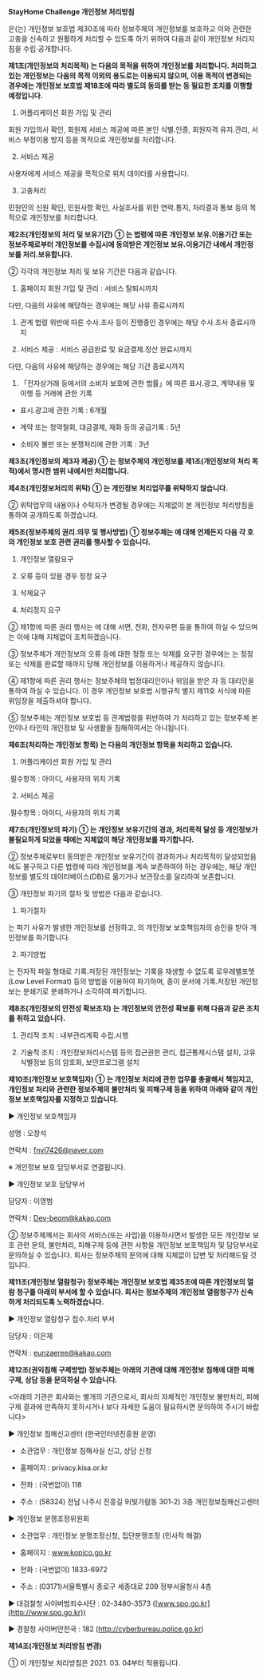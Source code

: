

**StayHome Challenge 개인정보 처리방침**


<StayHome Challenge>은(는) 개인정보 보호법 제30조에 따라 정보주체의 개인정보를 보호하고 이와 관련한 고충을 신속하고 원활하게 처리할 수 있도록 하기 위하여  다음과 같이 개인정보 처리지침을 수립∙공개합니다.


**제1조(개인정보의 처리목적)  <StayHome Challenge>는 다음의 목적을 위하여 개인정보를 처리합니다. 처리하고 있는 개인정보는 다음의 목적 이외의 용도로는 이용되지 않으며, 이용 목적이 변경되는 경우에는 개인정보 보호법 제18조에 따라 별도의 동의를 받는 등 필요한 조치를 이행할 예정입니다.**


1. 어플리케이션 회원 가입 및 관리

회원 가입의사 확인, 회원제 서비스 제공에 따른 본인 식별․인증, 회원자격  유지․관리, 서비스 부정이용 방지 등을 목적으로 개인정보를 처리합니다.

2. 서비스 제공

사용자에게 서비스 제공을 목적으로 위치 데이터를 사용합니다.

3. 고충처리

민원인의 신원 확인, 민원사항 확인, 사실조사를 위한 연락․통지, 처리결과  통보 등의 목적으로 개인정보를 처리합니다.


**제2조(개인정보의 처리 및 보유기간) ①  <StayHome Challenge>는 법령에 따른 개인정보 보유․이용기간 또는 정보주체로부터 개인정보를 수집시에 동의받은 개인정보 보유․이용기간 내에서 개인정보를 처리․보유합니다.**


② 각각의 개인정보 처리 및 보유 기간은 다음과 같습니다.


1. 홈페이지 회원 가입 및 관리 : 서비스 탈퇴시까지

다만, 다음의 사유에 해당하는 경우에는 해당 사유 종료시까지

1) 관계 법령 위반에 따른 수사․조사 등이 진행중인 경우에는 해당 수사․조사 종료시까지

2. 서비스 제공 : 서비스 공급완료 및 요금결제․정산 완료시까지

다만, 다음의 사유에 해당하는 경우에는 해당 기간 종료시까지

1) 「전자상거래 등에서의 소비자 보호에 관한 법률」에 따른 표시․광고, 계약내용 및 이행 등 거래에 관한 기록

- 표시․광고에 관한 기록 : 6개월

- 계약 또는 청약철회, 대금결제, 재화 등의 공급기록 : 5년

- 소비자 불만 또는 분쟁처리에 관한 기록 : 3년

**제3조(개인정보의 제3자 제공)  ①  <StayHome Challenge>는 정보주체의 개인정보를 제1조(개인정보의 처리 목적)에서 명시한 범위 내에서만 처리합니다.**


**제4조(개인정보처리의 위탁)  ①  <StayHome Challenge>는 개인정보 처리업무를 위탁하지 않습니다.**

② 위탁업무의 내용이나 수탁자가 변경될 경우에는 지체없이 본 개인정보 처리방침을 통하여 공개하도록 하겠습니다.


**제5조(정보주체의 권리․의무 및 행사방법)  ① 정보주체는  <StayHome Challenge>에 대해 언제든지 다음 각 호의 개인정보 보호 관련 권리를 행사할 수 있습니다.**

1. 개인정보 열람요구

2. 오류 등이 있을 경우 정정 요구

3. 삭제요구

4. 처리정지 요구

② 제1항에 따른 권리 행사는 <StayHome Challenge>에 대해 서면, 전화, 전자우편 등을 통하여 하실 수 있으며 <StayHome Challenge>는 이에 대해 지체없이 조치하겠습니다.

③ 정보주체가 개인정보의 오류 등에 대한 정정 또는 삭제를 요구한 경우에는 <StayHome Challenge>는 정정 또는 삭제를 완료할 때까지 당해 개인정보를 이용하거나 제공하지 않습니다.

④ 제1항에 따른 권리 행사는 정보주체의 법정대리인이나 위임을 받은 자 등 대리인을 통하여 하실 수 있습니다. 이 경우 개인정보 보호법 시행규칙 별지 제11호 서식에 따른 위임장을 제출하셔야 합니다.

⑤ 정보주체는 개인정보 보호법 등 관계법령을 위반하여 <StayHome Challenge>가 처리하고 있는 정보주체 본인이나 타인의 개인정보 및 사생활을 침해하여서는 아니됩니다.


**제6조(처리하는 개인정보 항목)  <StayHome Challenge>는 다음의 개인정보 항목을 처리하고 있습니다.**

1. 어플리케이션 회원 가입 및 관리

․필수항목 : 아이디, 사용자의 위치 기록


2. 서비스 제공

․필수항목 : 아이디, 사용자의 위치 기록


**제7조(개인정보의 파기) ①  <StayHome Challenge>는 개인정보 보유기간의 경과, 처리목적 달성 등 개인정보가 불필요하게 되었을 때에는 지체없이 해당 개인정보를 파기합니다.**

② 정보주체로부터 동의받은 개인정보 보유기간이 경과하거나 처리목적이 달성되었음에도 불구하고 다른 법령에 따라 개인정보를 계속 보존하여야 하는 경우에는, 해당 개인정보를 별도의 데이터베이스(DB)로 옮기거나 보관장소를 달리하여 보존합니다.

③ 개인정보 파기의 절차 및 방법은 다음과 같습니다.

1. 파기절차

<StayHome Challenge>는 파기 사유가 발생한 개인정보를 선정하고, <StayHome Challenge>의 개인정보 보호책임자의 승인을 받아 개인정보를 파기합니다.

2. 파기방법

<StayHome Challenge>는 전자적 파일 형태로 기록․저장된 개인정보는 기록을 재생할 수 없도록 로우레밸포멧(Low Level Format) 등의 방법을 이용하여 파기하며, 종이 문서에 기록․저장된 개인정보는 분쇄기로 분쇄하거나 소각하여 파기합니다.


**제8조(개인정보의 안전성 확보조치) <StayHome Challenge>는 개인정보의 안전성 확보를 위해 다음과 같은 조치를 취하고 있습니다.**

1. 관리적 조치 : 내부관리계획 수립․시행

2. 기술적 조치 : 개인정보처리시스템 등의 접근권한 관리, 접근통제시스템 설치, 고유식별정보 등의 암호화, 보안프로그램 설치


**제10조(개인정보 보호책임자) ① <StayHome Challenge>는 개인정보 처리에 관한 업무를 총괄해서 책임지고, 개인정보 처리와 관련한 정보주체의 불만처리 및 피해구제 등을 위하여 아래와 같이 개인정보 보호책임자를 지정하고 있습니다.**


▶ 개인정보 보호책임자

성명 : 오창석

연락처 : fnvl7426@naver.com

※ 개인정보 보호 담당부서로 연결됩니다.

▶ 개인정보 보호 담당부서

담당자 : 이영범

연락처 : Dev-beom@kakao.com


② 정보주체께서는 회사의 서비스(또는 사업)을 이용하시면서 발생한 모든 개인정보 보호 관련 문의, 불만처리, 피해구제 등에 관한 사항을 개인정보 보호책임자 및 담당부서로 문의하실 수 있습니다. 회사는 정보주체의 문의에 대해 지체없이 답변 및 처리해드릴 것입니다.


**제11조(개인정보 열람청구) 정보주체는 개인정보 보호법 제35조에 따른 개인정보의 열람 청구를 아래의 부서에 할 수 있습니다. 회사는 정보주체의 개인정보 열람청구가 신속하게 처리되도록 노력하겠습니다.**


▶ 개인정보 열람청구 접수․처리 부서

담당자 : 이은재

연락처 : eunzaeree@kakao.com


**제12조(권익침해 구제방법) 정보주체는 아래의 기관에 대해 개인정보 침해에 대한 피해구제, 상담 등을 문의하실 수 있습니다.**


<아래의 기관은 회사와는 별개의 기관으로서, 회사의 자체적인  개인정보 불만처리, 피해구제 결과에 만족하지 못하시거나 보다 자세한 도움이  필요하시면 문의하여 주시기 바랍니다>

▶ 개인정보 침해신고센터 (한국인터넷진흥원 운영)

- 소관업무 : 개인정보 침해사실 신고, 상담 신청

- 홈페이지 : privacy.kisa.or.kr

- 전화 : (국번없이) 118

- 주소 :  (58324) 전남 나주시 진흥길 9(빛가람동 301-2) 3층 개인정보침해신고센터


▶ 개인정보 분쟁조정위원회

- 소관업무 : 개인정보 분쟁조정신청, 집단분쟁조정 (민사적 해결)

- 홈페이지 : www.kopico.go.kr

- 전화 : (국번없이) 1833-6972

- 주소 : (03171)서울특별시 종로구 세종대로 209 정부서울청사 4층


▶ 대검찰청 사이버범죄수사단 : 02-3480-3573 ([www.spo.go.kr](http://www.spo.go.kr))


▶ 경찰청 사이버안전국 : 182 (http://cyberbureau.police.go.kr)


**제14조(개인정보 처리방침 변경)**

①  이 개인정보 처리방침은 2021. 03. 04부터 적용됩니다.
